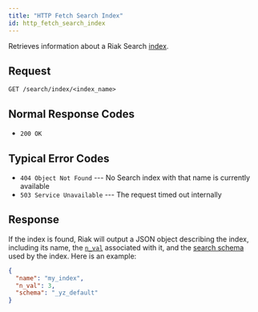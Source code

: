 ```yaml
---
title: "HTTP Fetch Search Index"
id: http_fetch_search_index
---
```


Retrieves information about a Riak Search [index](/riak/kv/2.2.3/developing/usage/search/#simple-setup).

## Request

```
GET /search/index/<index_name>
```

## Normal Response Codes

* `200 OK`

## Typical Error Codes

* `404 Object Not Found` --- No Search index with that name is currently
    available
* `503 Service Unavailable` --- The request timed out internally

## Response

If the index is found, Riak will output a JSON object describing the
index, including its name, the [`n_val`](/riak/kv/2.2.3/developing/app-guide/replication-properties/#a-primer-on-n-r-and-w) associated with it, and the [search schema](/riak/kv/2.2.3/developing/usage/search-schemas) used by the index. Here is an example:

```json
{
  "name": "my_index",
  "n_val": 3,
  "schema": "_yz_default"
}
```
